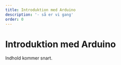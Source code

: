 ```yaml
---
title: Introduktion med Arduino
description: '- så er vi gang'
order: 0
---
```

# Introduktion med Arduino

Indhold kommer snart.